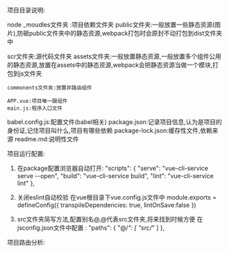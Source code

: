 项目目录说明:

node _moudles文件夹 :项目依赖文件夹
public文件夹:一般放置一些静态资源(图片),防砸public文件夹中的静态资源,webpack打包时会原封不动打包到dist文件夹中

scr文件夹:源代码文件夹
    assets文件夹:一般放置静态资源,一般放置多个组件公用的静态资源,放置在assets中的静态资源,webpack会把静态资源当做一个模块,打包到js文件夹

    commonents文件夹:放置非路由组件

    APP.vue:项目唯一跟组件
    main.js:程序入口文件

babel.config.js:配置文件(babel相关)
package.json:记录项目信息,认为是项目的身份证,记住项目叫什么,项目有哪些依赖
package-lock.json:缓存性文件,依赖来源
readme.md:说明性文件

项目运行配置:
1. 在package配置浏览器自动打开:
  "scripts": {
    "serve": "vue-cli-service serve --open",
    "build": "vue-cli-service build",
    "lint": "vue-cli-service lint"
  },

2. 关闭eslint自动校验
    在vue根目录下vue.config.js文件中
module.exports = defineConfig({
  transpileDependencies: true,
  lintOnSave:false
})

3. src文件夹简写方法,配置别名@,@代表src文件夹,将来找到时候方便 
在jsconfig.json文件中配置 :
 "paths": {
      "@/*": [
        "src/*"
      ]
    },


项目路由分析:





